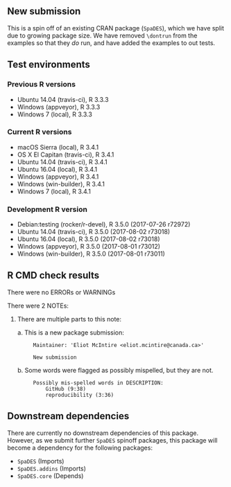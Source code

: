 ## New submission

This is a spin off of an existing CRAN package (`SpaDES`), which we have split due to growing package size.
We have removed `\dontrun` from the examples so that they *do* run, and have added the examples to out tests.

## Test environments

### Previous R versions
* Ubuntu 14.04        (travis-ci), R 3.3.3
* Windows              (appveyor), R 3.3.3
* Windows 7               (local), R 3.3.3

### Current R versions
* macOS Sierra         (local), R 3.4.1
* OS X El Capitan  (travis-ci), R 3.4.1
* Ubuntu 14.04     (travis-ci), R 3.4.1
* Ubuntu 16.04         (local), R 3.4.1
* Windows           (appveyor), R 3.4.1
* Windows        (win-builder), R 3.4.1
* Windows 7            (local), R 3.4.1

### Development R version
* Debian:testing (rocker/r-devel), R 3.5.0 (2017-07-26 r72972)
* Ubuntu 14.04        (travis-ci), R 3.5.0 (2017-08-02 r73018)
* Ubuntu 16.04            (local), R 3.5.0 (2017-08-02 r73018)
* Windows              (appveyor), R 3.5.0 (2017-08-01 r73012)
* Windows           (win-builder), R 3.5.0 (2017-08-01 r73011)

## R CMD check results

There were no ERRORs or WARNINGs

There were 2 NOTEs:

1. There are multiple parts to this note:

    a. This is a new package submission:
    
            Maintainer: 'Eliot McIntire <eliot.mcintire@canada.ca>'
            
            New submission

    b. Some words were flagged as possibly mispelled, but they are not. 
     
            Possibly mis-spelled words in DESCRIPTION: 
                GitHub (9:38)
                reproducibility (3:36)

## Downstream dependencies

There are currently no downstream dependencies of this package.
However, as we submit further `SpaDES` spinoff packages, this package will become a dependency for the following packages:

- `SpaDES` (Imports)
- `SpaDES.addins` (Imports)
- `SpaDES.core` (Depends)
